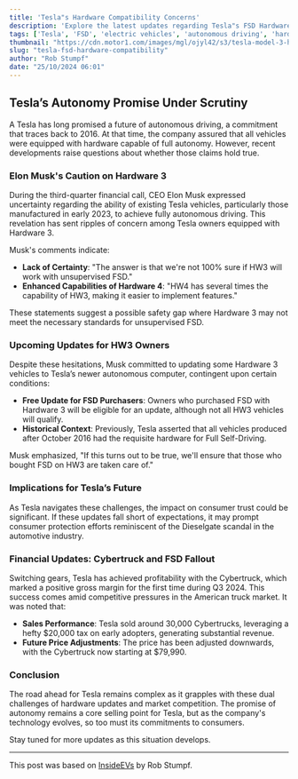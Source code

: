 ```yaml
---
title: 'Tesla"s Hardware Compatibility Concerns'
description: 'Explore the latest updates regarding Tesla"s FSD Hardware compatibility and its implications for owners.'
tags: ['Tesla', 'FSD', 'electric vehicles', 'autonomous driving', 'hardware 4.0']
thumbnail: "https://cdn.motor1.com/images/mgl/ojyl42/s3/tesla-model-3-hardware-3-hw3-fsd.jpg"
slug: "tesla-fsd-hardware-compatibility"
author: "Rob Stumpf"
date: "25/10/2024 06:01"
---
```


## Tesla’s Autonomy Promise Under Scrutiny

A Tesla has long promised a future of autonomous driving, a commitment that traces back to 2016. At that time, the company assured that all vehicles were equipped with hardware capable of full autonomy. However, recent developments raise questions about whether those claims hold true. 

### Elon Musk's Caution on Hardware 3

During the third-quarter financial call, CEO Elon Musk expressed uncertainty regarding the ability of existing Tesla vehicles, particularly those manufactured in early 2023, to achieve fully autonomous driving. This revelation has sent ripples of concern among Tesla owners equipped with Hardware 3.

Musk's comments indicate:
- **Lack of Certainty**: "The answer is that we're not 100% sure if HW3 will work with unsupervised FSD."
- **Enhanced Capabilities of Hardware 4**: "HW4 has several times the capability of HW3, making it easier to implement features."

These statements suggest a possible safety gap where Hardware 3 may not meet the necessary standards for unsupervised FSD.

### Upcoming Updates for HW3 Owners

Despite these hesitations, Musk committed to updating some Hardware 3 vehicles to Tesla’s newer autonomous computer, contingent upon certain conditions:
- **Free Update for FSD Purchasers**: Owners who purchased FSD with Hardware 3 will be eligible for an update, although not all HW3 vehicles will qualify.
- **Historical Context**: Previously, Tesla asserted that all vehicles produced after October 2016 had the requisite hardware for Full Self-Driving.

Musk emphasized, "If this turns out to be true, we'll ensure that those who bought FSD on HW3 are taken care of."

### Implications for Tesla’s Future

As Tesla navigates these challenges, the impact on consumer trust could be significant. If these updates fall short of expectations, it may prompt consumer protection efforts reminiscent of the Dieselgate scandal in the automotive industry.

### Financial Updates: Cybertruck and FSD Fallout

Switching gears, Tesla has achieved profitability with the Cybertruck, which marked a positive gross margin for the first time during Q3 2024. This success comes amid competitive pressures in the American truck market. It was noted that:
- **Sales Performance**: Tesla sold around 30,000 Cybertrucks, leveraging a hefty $20,000 tax on early adopters, generating substantial revenue.
- **Future Price Adjustments**: The price has been adjusted downwards, with the Cybertruck now starting at $79,990.

### Conclusion

The road ahead for Tesla remains complex as it grapples with these dual challenges of hardware updates and market competition. The promise of autonomy remains a core selling point for Tesla, but as the company's technology evolves, so too must its commitments to consumers. 

Stay tuned for more updates as this situation develops.

---

This post was based on [InsideEVs](https://insideevs.com/news/738537/tesla-fsd-hardware-3-incompatible/) by Rob Stumpf.